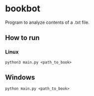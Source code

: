 # bookbot

Program to analyze contents of a .txt file.

## How to run

### Linux

`python3 main.py <path_to_book>`

## Windows

`python main.py <path_to_book>`
